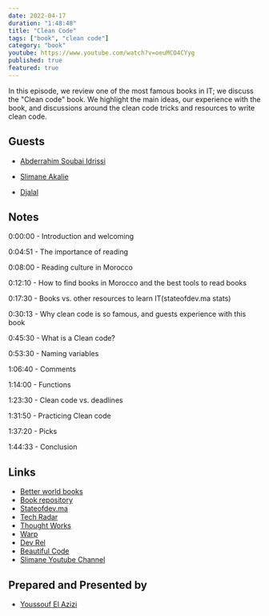 ```yaml
---
date: 2022-04-17
duration: "1:48:48"
title: "Clean Code"
tags: ["book", "clean code"]
category: "book"
youtube: https://www.youtube.com/watch?v=oeuMCO4CYyg
published: true
featured: true
---
```


In this episode, we review one of the most famous books in IT; we discuss the "Clean code" book. We highlight the main ideas, our experience with the book, and discussions around the clean code tricks and resources to write clean code.

## Guests

- [Abderrahim Soubai Idrissi](https://www.soubai.me/)

- [Slimane Akalie](https://www.linkedin.com/in/slimaneakalie/)

- [Djalal](https://twitter.com/enlamp)

## Notes

0:00:00 - Introduction and welcoming

0:04:51 - The importance of reading

0:08:00 - Reading culture in Morocco

0:12:10 - How to find books in Morocco and the best tools to read books

0:17:30 - Books vs. other resources to learn IT(stateofdev.ma stats)

0:30:13 - Why clean code is so famous, and guests experience with this book

0:45:30 - What is a Clean code?

0:53:30 - Naming variables

1:06:40 - Comments

1:14:00 - Functions

1:23:30 - Clean code vs. deadlines

1:31:50 - Practicing Clean code

1:37:20 - Picks

1:44:33 - Conclusion

## Links

- [Better world books](https://www.betterworldbooks.com/)
- [Book repository](https://www.bookdepository.com/)
- [Stateofdev.ma](https://stateofdev.ma/)
- [Tech Radar](https://www.techradar.com/)
- [Thought Works](https://www.thoughtworks.com/)
- [Warp](https://www.warp.dev/)
- [Dev Rel](https://www.devrelbook.com/)
- [Beautiful Code](https://www.oreilly.com/library/view/beautiful-code/9780596510046/)
- [Slimane Youtube Channel](https://www.youtube.com/channel/UCAKherxCCvXWHyGaeQKy-Jw)

## Prepared and Presented by

- [Youssouf El Azizi](https://elazizi.com/)
